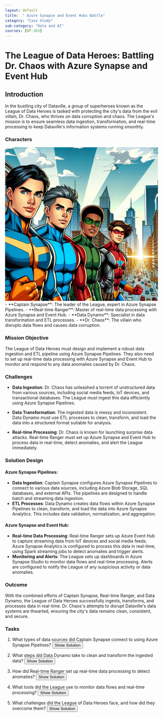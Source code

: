 ```yaml
---
layout: default
title:  " Azure Synapse and Event Hubs Battle"
category: "Case Study"
sub-category: "Data and AI"
courses: [DP-203]
---
```


# The League of Data Heroes: Battling Dr. Chaos with Azure Synapse and Event Hub

## Introduction

In the bustling city of Dataville, a group of superheroes known as the League of Data Heroes is tasked with protecting the city's data from the evil villain, Dr. Chaos, who thrives on data corruption and chaos. The League's mission is to ensure seamless data ingestion, transformation, and real-time processing to keep Dataville's information systems running smoothly.

### Characters

<a href="./images/syn1.jpeg">
  <img src="./images/syn1.jpeg" alt="picture of 4 superheroes">
</a>
<br>
- **Captain Synapse**: The leader of the League, expert in Azure Synapse Pipelines.
- **Real-time Ranger**: Master of real-time data processing with Azure Synapse and Event Hub.
- **Data Dynamo**: Specialist in data transformation and ETL processes.
- **Dr. Chaos**: The villain who disrupts data flows and causes data corruption.


### Mission Objective
The League of Data Heroes must design and implement a robust data ingestion and ETL pipeline using Azure Synapse Pipelines. They also need to set up real-time data processing with Azure Synapse and Event Hub to monitor and respond to any data anomalies caused by Dr. Chaos.


### Challenges
- **Data Ingestion**: Dr. Chaos has unleashed a torrent of unstructured data from various sources, including social media feeds, IoT devices, and transactional databases. The League must ingest this data efficiently using Azure Synapse Pipelines.

- **Data Transformation**: The ingested data is messy and inconsistent. Data Dynamo must use ETL processes to clean, transform, and load the data into a structured format suitable for analysis.

- **Real-time Processing**: Dr. Chaos is known for launching surprise data attacks. Real-time Ranger must set up Azure Synapse and Event Hub to process data in real-time, detect anomalies, and alert the League immediately.

### Solution Design
#### Azure Synapse Pipelines:
- **Data Ingestion**: Captain Synapse configures Azure Synapse Pipelines to connect to various data sources, including Azure Blob Storage, SQL databases, and external APIs. The pipelines are designed to handle batch and streaming data ingestion.
- **ETL Processes**: Data Dynamo creates data flows within Azure Synapse Pipelines to clean, transform, and load the data into Azure Synapse Analytics. This includes data validation, normalization, and aggregation.

#### Azure Synapse and Event Hub:
- **Real-time Data Processing**: Real-time Ranger sets up Azure Event Hub to capture streaming data from IoT devices and social media feeds. Azure Synapse Analytics is configured to process this data in real-time, using Spark streaming jobs to detect anomalies and trigger alerts.
- **Monitoring and Alerts**: The League sets up dashboards in Azure Synapse Studio to monitor data flows and real-time processing. Alerts are configured to notify the League of any suspicious activity or data anomalies.

### Outcome
With the combined efforts of Captain Synapse, Real-time Ranger, and Data Dynamo, the League of Data Heroes successfully ingests, transforms, and processes data in real-time. Dr. Chaos's attempts to disrupt Dataville's data systems are thwarted, ensuring the city's data remains clean, consistent, and secure.



### Tasks

1. What types of data sources did Captain Synapse connect to using Azure Synapse Pipelines? 
   <button onclick="toggleSolution('solution1')">Show Solution</button>
   <div id="solution1" style="display:none;">
     <p>Captain Synapse connected to various data sources, including Azure Blob Storage, SQL databases, and external APIs.</p>
   </div>

2. What steps did Data Dynamo take to clean and transform the ingested data?
   <button onclick="toggleSolution('solution2')">Show Solution</button>
   <div id="solution2" style="display:none;">
     <p>Data Dynamo used ETL processes to clean, transform, and load the data into Azure Synapse Analytics. This included data validation, normalization, and aggregation.</p>
   </div>

3. How did Real-time Ranger set up real-time data processing to detect anomalies?
   <button onclick="toggleSolution('solution3')">Show Solution</button>
   <div id="solution3" style="display:none;">
     <p>Real-time Ranger set up Azure Event Hub to capture streaming data from IoT devices and social media feeds. Azure Synapse Analytics was configured to process this data in real-time using Spark streaming jobs to detect anomalies and trigger alerts.</p>
   </div>

4. What tools did the League use to monitor data flows and real-time processing?
   <button onclick="toggleSolution('solution4')">Show Solution</button>
   <div id="solution4" style="display:none;">
     <p>The League used dashboards in Azure Synapse Studio to monitor data flows and real-time processing. They also set up alerts to notify them of any suspicious activity or data anomalies.</p>
   </div>

5. What challenges did the League of Data Heroes face, and how did they overcome them?
   <button onclick="toggleSolution('solution5')">Show Solution</button>
   <div id="solution5" style="display:none;">
     <p>The League faced challenges such as ingesting unstructured data from various sources, cleaning and transforming messy data, and detecting real-time anomalies. They overcame these challenges by using Azure Synapse Pipelines for efficient data ingestion, ETL processes for data transformation, and Azure Event Hub with Spark streaming jobs for real-time processing and anomaly detection.</p>
   </div>

   <script>
     function toggleSolution(id) {
  var element = document.getElementById(id);
  if (element.style.display === "none") {
    element.style.display = "block";
  } else {
    element.style.display = "none";
  }
}
   </script>
